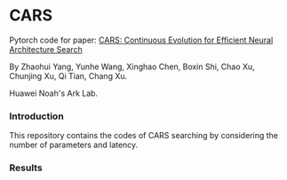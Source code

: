 # CARS

Pytorch code for paper: [CARS: Continuous Evolution for Efficient Neural Architecture Search](https://arxiv.org/pdf/1909.04977.pdf)

By Zhaohui Yang, Yunhe Wang, Xinghao Chen, Boxin Shi, Chao Xu, Chunjing Xu, Qi Tian, Chang Xu.

Huawei Noah's Ark Lab.

### Introduction

This repository contains the codes of CARS searching by considering the number of parameters and latency.

### Results
